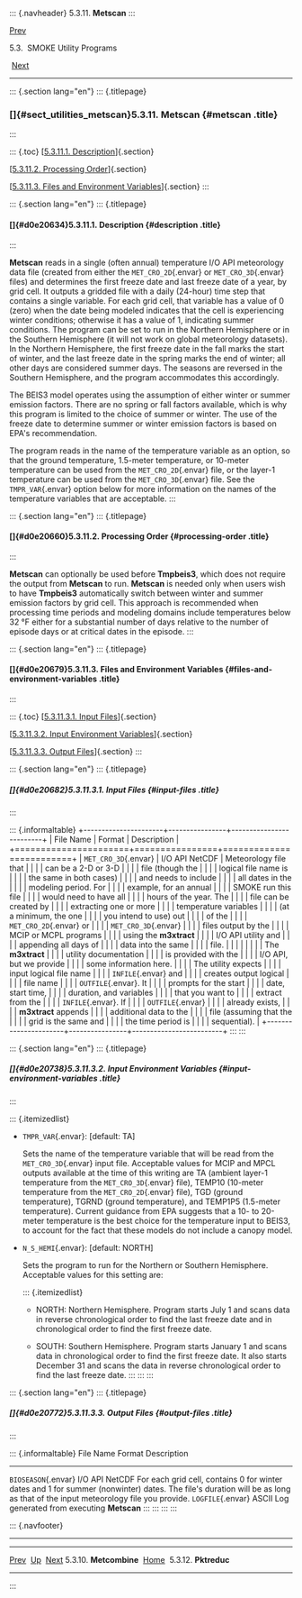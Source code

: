 ::: {.navheader}
5.3.11. **Metscan**
:::

[Prev](ch05s03s10.html) 

5.3.  SMOKE Utility Programs

 [Next](ch05s03s12.html)

------------------------------------------------------------------------

::: {.section lang="en"}
::: {.titlepage}
<div>

<div>

### []{#sect_utilities_metscan}5.3.11. **Metscan** {#metscan .title}

</div>

</div>
:::

::: {.toc}
[[5.3.11.1. Description](ch05s03s11.html#d0e20634)]{.section}

[[5.3.11.2. Processing Order](ch05s03s11.html#d0e20660)]{.section}

[[5.3.11.3. Files and Environment
Variables](ch05s03s11.html#d0e20679)]{.section}
:::

::: {.section lang="en"}
::: {.titlepage}
<div>

<div>

#### []{#d0e20634}5.3.11.1. Description {#description .title}

</div>

</div>
:::

**Metscan** reads in a single (often annual) temperature I/O API
meteorology data file (created from either the `MET_CRO_2D`{.envar} or
`MET_CRO_3D`{.envar} files) and determines the first freeze date and
last freeze date of a year, by grid cell. It outputs a gridded file with
a daily (24-hour) time step that contains a single variable. For each
grid cell, that variable has a value of 0 (zero) when the date being
modeled indicates that the cell is experiencing winter conditions;
otherwise it has a value of 1, indicating summer conditions. The program
can be set to run in the Northern Hemisphere or in the Southern
Hemisphere (it will not work on global meteorology datasets). In the
Northern Hemisphere, the first freeze date in the fall marks the start
of winter, and the last freeze date in the spring marks the end of
winter; all other days are considered summer days. The seasons are
reversed in the Southern Hemisphere, and the program accommodates this
accordingly.

The BEIS3 model operates using the assumption of either winter or summer
emission factors. There are no spring or fall factors available, which
is why this program is limited to the choice of summer or winter. The
use of the freeze date to determine summer or winter emission factors is
based on EPA's recommendation.

The program reads in the name of the temperature variable as an option,
so that the ground temperature, 1.5-meter temperature, or 10-meter
temperature can be used from the `MET_CRO_2D`{.envar} file, or the
layer-1 temperature can be used from the `MET_CRO_3D`{.envar} file. See
the `TMPR_VAR`{.envar} option below for more information on the names of
the temperature variables that are acceptable.
:::

::: {.section lang="en"}
::: {.titlepage}
<div>

<div>

#### []{#d0e20660}5.3.11.2. Processing Order {#processing-order .title}

</div>

</div>
:::

**Metscan** can optionally be used before **Tmpbeis3**, which does not
require the output from **Metscan** to run. **Metscan** is needed only
when users wish to have **Tmpbeis3** automatically switch between winter
and summer emission factors by grid cell. This approach is recommended
when processing time periods and modeling domains include temperatures
below 32 °F either for a substantial number of days relative to the
number of episode days or at critical dates in the episode.
:::

::: {.section lang="en"}
::: {.titlepage}
<div>

<div>

#### []{#d0e20679}5.3.11.3. Files and Environment Variables {#files-and-environment-variables .title}

</div>

</div>
:::

::: {.toc}
[[5.3.11.3.1. Input Files](ch05s03s11.html#d0e20682)]{.section}

[[5.3.11.3.2. Input Environment
Variables](ch05s03s11.html#d0e20738)]{.section}

[[5.3.11.3.3. Output Files](ch05s03s11.html#d0e20772)]{.section}
:::

::: {.section lang="en"}
::: {.titlepage}
<div>

<div>

##### []{#d0e20682}5.3.11.3.1. Input Files {#input-files .title}

</div>

</div>
:::

::: {.informaltable}
+----------------------+----------------+-------------------------+
| File Name            | Format         | Description             |
+======================+================+=========================+
| `MET_CRO_3D`{.envar} | I/O API NetCDF | Meteorology file that   |
|                      |                | can be a 2-D or 3-D     |
|                      |                | file (though the        |
|                      |                | logical file name is    |
|                      |                | the same in both cases) |
|                      |                | and needs to include    |
|                      |                | all dates in the        |
|                      |                | modeling period. For    |
|                      |                | example, for an annual  |
|                      |                | SMOKE run this file     |
|                      |                | would need to have all  |
|                      |                | hours of the year. The  |
|                      |                | file can be created by  |
|                      |                | extracting one or more  |
|                      |                | temperature variables   |
|                      |                | (at a minimum, the one  |
|                      |                | you intend to use) out  |
|                      |                | of the                  |
|                      |                | `MET_CRO_2D`{.envar} or |
|                      |                | `MET_CRO_3D`{.envar}    |
|                      |                | files output by the     |
|                      |                | MCIP or MCPL programs   |
|                      |                | using the **m3xtract**  |
|                      |                | I/O API utility and     |
|                      |                | appending all days of   |
|                      |                | data into the same      |
|                      |                | file.                   |
|                      |                |                         |
|                      |                | The **m3xtract**        |
|                      |                | utility documentation   |
|                      |                | is provided with the    |
|                      |                | I/O API, but we provide |
|                      |                | some information here.  |
|                      |                | The utility expects     |
|                      |                | input logical file name |
|                      |                | `INFILE`{.envar} and    |
|                      |                | creates output logical  |
|                      |                | file name               |
|                      |                | `OUTFILE`{.envar}. It   |
|                      |                | prompts for the start   |
|                      |                | date, start time,       |
|                      |                | duration, and variables |
|                      |                | that you want to        |
|                      |                | extract from the        |
|                      |                | `INFILE`{.envar}. If    |
|                      |                | `OUTFILE`{.envar}       |
|                      |                | already exists,         |
|                      |                | **m3xtract** appends    |
|                      |                | additional data to the  |
|                      |                | file (assuming that the |
|                      |                | grid is the same and    |
|                      |                | the time period is      |
|                      |                | sequential).            |
+----------------------+----------------+-------------------------+
:::
:::

::: {.section lang="en"}
::: {.titlepage}
<div>

<div>

##### []{#d0e20738}5.3.11.3.2. Input Environment Variables {#input-environment-variables .title}

</div>

</div>
:::

::: {.itemizedlist}
-   `TMPR_VAR`{.envar}: \[default: TA\]

    Sets the name of the temperature variable that will be read from the
    `MET_CRO_3D`{.envar} input file. Acceptable values for MCIP and MPCL
    outputs available at the time of this writing are TA (ambient
    layer-1 temperature from the `MET_CRO_3D`{.envar} file), TEMP10
    (10-meter temperature from the `MET_CRO_2D`{.envar} file), TGD
    (ground temperature), TGRND (ground temperature), and TEMP1P5
    (1.5-meter temperature). Current guidance from EPA suggests that a
    10- to 20-meter temperature is the best choice for the temperature
    input to BEIS3, to account for the fact that these models do not
    include a canopy model.

-   `N_S_HEMI`{.envar}: \[default: NORTH\]

    Sets the program to run for the Northern or Southern Hemisphere.
    Acceptable values for this setting are:

    ::: {.itemizedlist}
    -   NORTH: Northern Hemisphere. Program starts July 1 and scans data
        in reverse chronological order to find the last freeze date and
        in chronological order to find the first freeze date.

    -   SOUTH: Southern Hemisphere. Program starts January 1 and scans
        data in chronological order to find the first freeze date. It
        also starts December 31 and scans the data in reverse
        chronological order to find the last freeze date.
    :::
:::
:::

::: {.section lang="en"}
::: {.titlepage}
<div>

<div>

##### []{#d0e20772}5.3.11.3.3. Output Files {#output-files .title}

</div>

</div>
:::

::: {.informaltable}
  File Name             Format           Description
  --------------------- ---------------- ----------------------------------------------------------------------------------------------------------------------------------------------------------------------------
  `BIOSEASON`{.envar}   I/O API NetCDF   For each grid cell, contains 0 for winter dates and 1 for summer (nonwinter) dates. The file's duration will be as long as that of the input meteorology file you provide.
  `LOGFILE`{.envar}     ASCII            Log generated from executing **Metscan**
:::
:::
:::
:::

::: {.navfooter}

------------------------------------------------------------------------

  -------------------------- -------------------- --------------------------
  [Prev](ch05s03s10.html)     [Up](ch05s03.html)     [Next](ch05s03s12.html)
  5.3.10. **Metcombine**      [Home](index.html)        5.3.12. **Pktreduc**
  -------------------------- -------------------- --------------------------
:::
